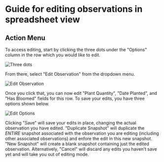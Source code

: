 # Guide for editing observations in spreadsheet view

## Action Menu
To access editing, start by clicking the three dots under the "Options" column in the row which you would like to edit.

![Three dots](./sign-up-images/three_dots.png)

From there, select "Edit Observation" from the dropdown menu.

![Edit Observation](./sign-up-images/dropdown_edit.png)

Once you click that, you can now edit "Plant Quantity", "Date Planted", and "Has Bloomed" fields for this row. To save your edits, you have three options shown below.

![Edit Options](./sign-up-images/editin-options.png)

Clicking "Save" will save your edits in place, changing the actual observation you have edited. "Duplicate Snapshot" will duplicate the *ENTIRE* snapshot associated with the observation you are editing \(including other associated observations\) and enfore the edit in this new snapshot. "New Snapshot" will create a blank snapshot containing just the edited observation. Alternatively, "Cancel" will discard any edits you haven't save yet and will take you out of editing mode.
